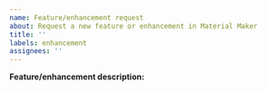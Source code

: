 ```yaml
---
name: Feature/enhancement request
about: Request a new feature or enhancement in Material Maker
title: ''
labels: enhancement
assignees: ''
---
```

<!-- Please search existing issues for potential duplicates before filing yours:
https://github.com/RodZill4/material-maker/issues?q=is%3Aissue
-->

**Feature/enhancement description:**
<!-- Describe the user-visible benefits if this feature is implemented. -->
